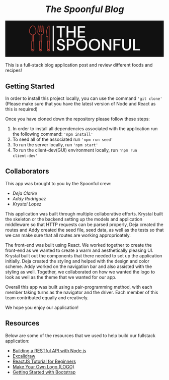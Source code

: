 <h1 align="center"><b><i>The Spoonful Blog</b></i></h1>
<p>
<img width=800 src="logos/logo5.png">
</p>

This is a full-stack blog application post and review different foods and recipes! 

## Getting Started

In order to install this project locally, you can use the command <code>'git clone'</code> (Please make sure that you have the latest version of Node and React as this is required)

Once you have cloned down the repository please follow these steps:

1. In order to install all dependencies associated with the application run the following command: <code>'npm install'</code>
2. To seed all of the associated run <code>'npm run seed'</code>
3. To run the server locally, run  <code>'npm start'</code>
4. To run the client-dev(GUI) environment locally, run <code>'npm run client-dev'</code>


## Collaborators 

This app was brought to you by the Spoonful crew:

* <i>Deja Clarke</i>
* <i>Addy Rodriguez</i>
* <i>Krystal Lopez</i>

This application was built through multiple collaborative efforts. Krystal built the skeleton or the backend setting up the models and application middleware so that HTTP requests can be parsed properly, Deja created the routes and Addy created the seed file, seed data, as well as the tests so that we can make sure that all routes are working approprioately. 

The front-end was built using React. We worked together to create the front-end as we wanted to create a warm and aesthetically pleasing UI. Krystal built out the components that there needed to set up the application initially. Deja created the styling and helped with the design and color scheme. Addy worked on the navigation bar and also assisted with the styling as well. Together, we collaborated on how we wanted the logo to look as well as the theme that we wanted for our app. 

Overall this app was built using a pair-programming method, with each member taking turns as the navigator and the driver. Each member of this team contributed equally and creatively. 

We hope you enjoy our application!


## Resources

Below are some of the resources that we used to help build our fullstack application: 

* [Building a RESTful API with Node.js](https://www.youtube.com/playlist?list=PL55RiY5tL51q4D-B63KBnygU6opNPFk_q)
* [Excalidraw](https://excalidraw.com/)
* [ReactJS Tutorial for Beginners](https://www.youtube.com/playlist?list=PLC3y8-rFHvwgg3vaYJgHGnModB54rxOk3)
* [Make Your Own Logo (LOGO)](https://app.logo.com/business-name/)
* [Getting Started with Bootstrap](https://getbootstrap.com/docs/5.3/getting-started/introduction/)